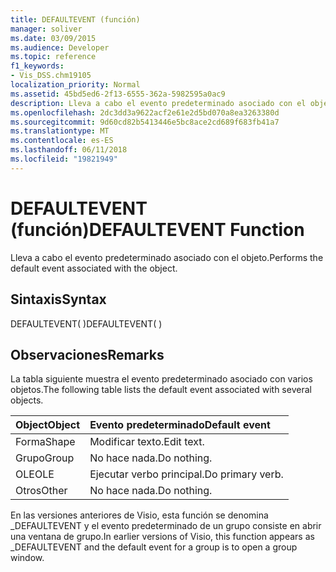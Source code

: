 ```yaml
---
title: DEFAULTEVENT (función)
manager: soliver
ms.date: 03/09/2015
ms.audience: Developer
ms.topic: reference
f1_keywords:
- Vis_DSS.chm19105
localization_priority: Normal
ms.assetid: 45bd5ed6-2f13-6555-362a-5982595a0ac9
description: Lleva a cabo el evento predeterminado asociado con el objeto.
ms.openlocfilehash: 2dc3dd3a9622acf2e61e2d5bd070a8ea3263380d
ms.sourcegitcommit: 9d60cd82b5413446e5bc8ace2cd689f683fb41a7
ms.translationtype: MT
ms.contentlocale: es-ES
ms.lasthandoff: 06/11/2018
ms.locfileid: "19821949"
---
```

# <a name="defaultevent-function"></a><span data-ttu-id="ff410-103">DEFAULTEVENT (función)</span><span class="sxs-lookup"><span data-stu-id="ff410-103">DEFAULTEVENT Function</span></span>

<span data-ttu-id="ff410-104">Lleva a cabo el evento predeterminado asociado con el objeto.</span><span class="sxs-lookup"><span data-stu-id="ff410-104">Performs the default event associated with the object.</span></span>
  
## <a name="syntax"></a><span data-ttu-id="ff410-105">Sintaxis</span><span class="sxs-lookup"><span data-stu-id="ff410-105">Syntax</span></span>

<span data-ttu-id="ff410-106">DEFAULTEVENT( )</span><span class="sxs-lookup"><span data-stu-id="ff410-106">DEFAULTEVENT( )</span></span>
  
## <a name="remarks"></a><span data-ttu-id="ff410-107">Observaciones</span><span class="sxs-lookup"><span data-stu-id="ff410-107">Remarks</span></span>

<span data-ttu-id="ff410-108">La tabla siguiente muestra el evento predeterminado asociado con varios objetos.</span><span class="sxs-lookup"><span data-stu-id="ff410-108">The following table lists the default event associated with several objects.</span></span>
  
|<span data-ttu-id="ff410-109">**Object**</span><span class="sxs-lookup"><span data-stu-id="ff410-109">**Object**</span></span>|<span data-ttu-id="ff410-110">**Evento predeterminado**</span><span class="sxs-lookup"><span data-stu-id="ff410-110">**Default event**</span></span>|
|:-----|:-----|
|<span data-ttu-id="ff410-111">Forma</span><span class="sxs-lookup"><span data-stu-id="ff410-111">Shape</span></span>  <br/> |<span data-ttu-id="ff410-112">Modificar texto.</span><span class="sxs-lookup"><span data-stu-id="ff410-112">Edit text.</span></span>  <br/> |
|<span data-ttu-id="ff410-113">Grupo</span><span class="sxs-lookup"><span data-stu-id="ff410-113">Group</span></span>  <br/> |<span data-ttu-id="ff410-114">No hace nada.</span><span class="sxs-lookup"><span data-stu-id="ff410-114">Do nothing.</span></span>  <br/> |
|<span data-ttu-id="ff410-115">OLE</span><span class="sxs-lookup"><span data-stu-id="ff410-115">OLE</span></span>  <br/> |<span data-ttu-id="ff410-116">Ejecutar verbo principal.</span><span class="sxs-lookup"><span data-stu-id="ff410-116">Do primary verb.</span></span>  <br/> |
|<span data-ttu-id="ff410-117">Otros</span><span class="sxs-lookup"><span data-stu-id="ff410-117">Other</span></span>  <br/> |<span data-ttu-id="ff410-118">No hace nada.</span><span class="sxs-lookup"><span data-stu-id="ff410-118">Do nothing.</span></span>  <br/> |
   
<span data-ttu-id="ff410-119">En las versiones anteriores de Visio, esta función se denomina _DEFAULTEVENT y el evento predeterminado de un grupo consiste en abrir una ventana de grupo.</span><span class="sxs-lookup"><span data-stu-id="ff410-119">In earlier versions of Visio, this function appears as _DEFAULTEVENT and the default event for a group is to open a group window.</span></span> 
  

